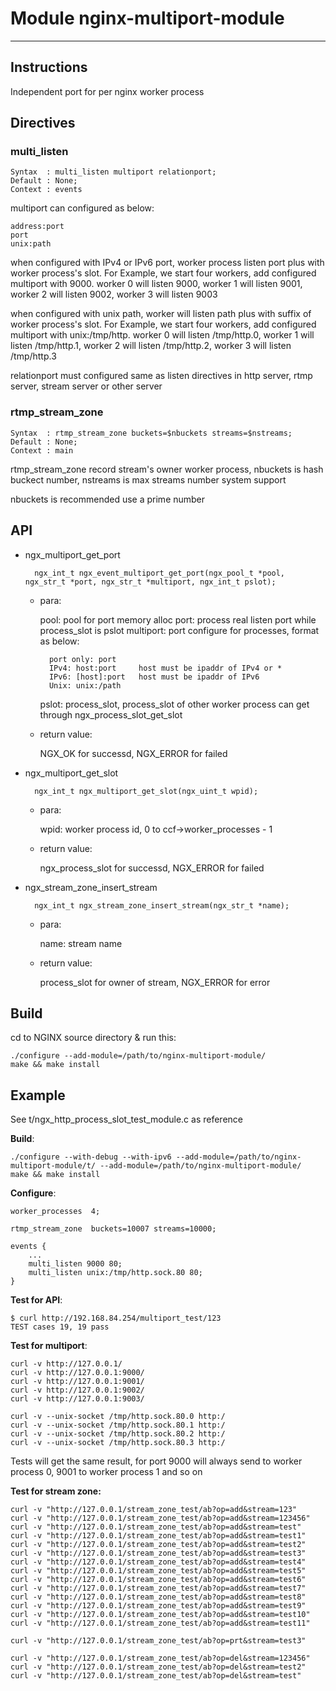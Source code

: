 # Module nginx-multiport-module
---
## Instructions

Independent port for per nginx worker process

## Directives

### multi_listen

	Syntax  : multi_listen multiport relationport;
	Default : None;
	Context : events

multiport can configured as below:

	address:port
	port
	unix:path

when configured with IPv4 or IPv6 port, worker process listen port plus with worker process's slot. For Example, we start four workers, add configured multiport with 9000. worker 0 will listen 9000, worker 1 will listen 9001, worker 2 will listen 9002, worker 3 will listen 9003

when configured with unix path, worker will listen path plus with suffix of worker process's slot. For Example, we start four workers, add configured multiport with unix:/tmp/http. worker 0 will listen /tmp/http.0, worker 1 will listen /tmp/http.1, worker 2 will listen /tmp/http.2, worker 3 will listen /tmp/http.3


relationport must configured same as listen directives in http server, rtmp server, stream server or other server

### rtmp\_stream\_zone

	Syntax  : rtmp_stream_zone buckets=$nbuckets streams=$nstreams;
	Default : None;
	Context : main

rtmp\_stream\_zone record stream's owner worker process, nbuckets is hash buckect number, nstreams is max streams number system support

nbuckets is recommended use a prime number

## API

- ngx\_multiport\_get\_port

		ngx_int_t ngx_event_multiport_get_port(ngx_pool_t *pool, ngx_str_t *port, ngx_str_t *multiport, ngx_int_t pslot);

	- para:

		pool: pool for port memory alloc
		port: process real listen port while process\_slot is pslot
		multiport: port configure for processes, format as below:
		
			port only: port
			IPv4: host:port     host must be ipaddr of IPv4 or *
			IPv6: [host]:port   host must be ipaddr of IPv6
			Unix: unix:/path
		
		pslot: process\_slot, process\_slot of other worker process can get through ngx\_process\_slot\_get\_slot

	- return value:

		NGX\_OK for successd, NGX\_ERROR for failed

- ngx\_multiport\_get\_slot

		ngx_int_t ngx_multiport_get_slot(ngx_uint_t wpid);

	- para:

		wpid: worker process id, 0 to ccf->worker_processes - 1

	- return value:

		ngx_process_slot for successd, NGX_ERROR for failed

- ngx\_stream\_zone\_insert\_stream

		ngx_int_t ngx_stream_zone_insert_stream(ngx_str_t *name);

	- para:

		name: stream name

	- return value:

		process\_slot for owner of stream, NGX\_ERROR for error

## Build

cd to NGINX source directory & run this:

	./configure --add-module=/path/to/nginx-multiport-module/
	make && make install

## Example

See t/ngx\_http\_process\_slot\_test\_module.c as reference

**Build**:

	./configure --with-debug --with-ipv6 --add-module=/path/to/nginx-multiport-module/t/ --add-module=/path/to/nginx-multiport-module/
	make && make install

**Configure**:

	worker_processes  4;

	rtmp_stream_zone  buckets=10007 streams=10000;

	events {
		...
		multi_listen 9000 80;
		multi_listen unix:/tmp/http.sock.80 80;
	}

**Test for API**:

	$ curl http://192.168.84.254/multiport_test/123
	TEST cases 19, 19 pass

**Test for multiport**:

	curl -v http://127.0.0.1/
	curl -v http://127.0.0.1:9000/
	curl -v http://127.0.0.1:9001/
	curl -v http://127.0.0.1:9002/
	curl -v http://127.0.0.1:9003/

	curl -v --unix-socket /tmp/http.sock.80.0 http:/
	curl -v --unix-socket /tmp/http.sock.80.1 http:/
	curl -v --unix-socket /tmp/http.sock.80.2 http:/
	curl -v --unix-socket /tmp/http.sock.80.3 http:/

Tests will get the same result, for port 9000 will always send to worker process 0, 9001 to worker process 1 and so on

**Test for stream zone:**

	curl -v "http://127.0.0.1/stream_zone_test/ab?op=add&stream=123"
	curl -v "http://127.0.0.1/stream_zone_test/ab?op=add&stream=123456"
	curl -v "http://127.0.0.1/stream_zone_test/ab?op=add&stream=test"
	curl -v "http://127.0.0.1/stream_zone_test/ab?op=add&stream=test1"
	curl -v "http://127.0.0.1/stream_zone_test/ab?op=add&stream=test2"
	curl -v "http://127.0.0.1/stream_zone_test/ab?op=add&stream=test3"
	curl -v "http://127.0.0.1/stream_zone_test/ab?op=add&stream=test4"
	curl -v "http://127.0.0.1/stream_zone_test/ab?op=add&stream=test5"
	curl -v "http://127.0.0.1/stream_zone_test/ab?op=add&stream=test6"
	curl -v "http://127.0.0.1/stream_zone_test/ab?op=add&stream=test7"
	curl -v "http://127.0.0.1/stream_zone_test/ab?op=add&stream=test8"
	curl -v "http://127.0.0.1/stream_zone_test/ab?op=add&stream=test9"
	curl -v "http://127.0.0.1/stream_zone_test/ab?op=add&stream=test10"
	curl -v "http://127.0.0.1/stream_zone_test/ab?op=add&stream=test11"
	
	curl -v "http://127.0.0.1/stream_zone_test/ab?op=prt&stream=test3"
	
	curl -v "http://127.0.0.1/stream_zone_test/ab?op=del&stream=123456"
	curl -v "http://127.0.0.1/stream_zone_test/ab?op=del&stream=test2"
	curl -v "http://127.0.0.1/stream_zone_test/ab?op=del&stream=test"